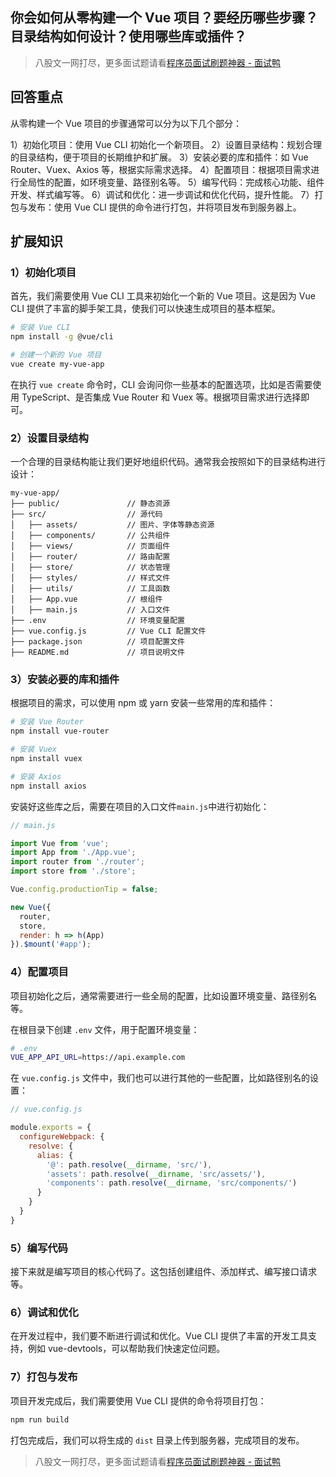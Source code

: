 ## 你会如何从零构建一个 Vue 项目？要经历哪些步骤？目录结构如何设计？使用哪些库或插件？
> 八股文一网打尽，更多面试题请看[程序员面试刷题神器 - 面试鸭](https://www.mianshiya.com/)

## 回答重点
从零构建一个 Vue 项目的步骤通常可以分为以下几个部分：

1）初始化项目：使用 Vue CLI 初始化一个新项目。
2）设置目录结构：规划合理的目录结构，便于项目的长期维护和扩展。
3）安装必要的库和插件：如 Vue Router、Vuex、Axios 等，根据实际需求选择。
4）配置项目：根据项目需求进行全局性的配置，如环境变量、路径别名等。
5）编写代码：完成核心功能、组件开发、样式编写等。
6）调试和优化：进一步调试和优化代码，提升性能。
7）打包与发布：使用 Vue CLI 提供的命令进行打包，并将项目发布到服务器上。

## 扩展知识
### 1）初始化项目
首先，我们需要使用 Vue CLI 工具来初始化一个新的 Vue 项目。这是因为 Vue CLI 提供了丰富的脚手架工具，使我们可以快速生成项目的基本框架。

```sh
# 安装 Vue CLI
npm install -g @vue/cli

# 创建一个新的 Vue 项目
vue create my-vue-app
```

在执行 `vue create` 命令时，CLI 会询问你一些基本的配置选项，比如是否需要使用 TypeScript、是否集成 Vue Router 和 Vuex 等。根据项目需求进行选择即可。

### 2）设置目录结构
一个合理的目录结构能让我们更好地组织代码。通常我会按照如下的目录结构进行设计：

```
my-vue-app/
├── public/               // 静态资源
├── src/                  // 源代码
│   ├── assets/           // 图片、字体等静态资源
│   ├── components/       // 公共组件
│   ├── views/            // 页面组件
│   ├── router/           // 路由配置
│   ├── store/            // 状态管理
│   ├── styles/           // 样式文件
│   ├── utils/            // 工具函数
│   ├── App.vue           // 根组件
│   ├── main.js           // 入口文件
├── .env                  // 环境变量配置
├── vue.config.js         // Vue CLI 配置文件
├── package.json          // 项目配置文件
├── README.md             // 项目说明文件
```

### 3）安装必要的库和插件
根据项目的需求，可以使用 npm 或 yarn 安装一些常用的库和插件：

```sh
# 安装 Vue Router
npm install vue-router

# 安装 Vuex
npm install vuex

# 安装 Axios
npm install axios
```

安装好这些库之后，需要在项目的入口文件`main.js`中进行初始化：

```javascript
// main.js

import Vue from 'vue';
import App from './App.vue';
import router from './router';
import store from './store';

Vue.config.productionTip = false;

new Vue({
  router,
  store,
  render: h => h(App)
}).$mount('#app');
```

### 4）配置项目
项目初始化之后，通常需要进行一些全局的配置，比如设置环境变量、路径别名等。

在根目录下创建 `.env` 文件，用于配置环境变量：

```sh
# .env
VUE_APP_API_URL=https://api.example.com
```

在 `vue.config.js` 文件中，我们也可以进行其他的一些配置，比如路径别名的设置：

```javascript
// vue.config.js

module.exports = {
  configureWebpack: {
    resolve: {
      alias: {
        '@': path.resolve(__dirname, 'src/'),
        'assets': path.resolve(__dirname, 'src/assets/'),
        'components': path.resolve(__dirname, 'src/components/')
      }
    }
  }
}
```

### 5）编写代码
接下来就是编写项目的核心代码了。这包括创建组件、添加样式、编写接口请求等。

### 6）调试和优化
在开发过程中，我们要不断进行调试和优化。Vue CLI 提供了丰富的开发工具支持，例如 vue-devtools，可以帮助我们快速定位问题。

### 7）打包与发布
项目开发完成后，我们需要使用 Vue CLI 提供的命令将项目打包：

```sh
npm run build
```

打包完成后，我们可以将生成的 `dist` 目录上传到服务器，完成项目的发布。



> 八股文一网打尽，更多面试题请看[程序员面试刷题神器 - 面试鸭](https://www.mianshiya.com/)